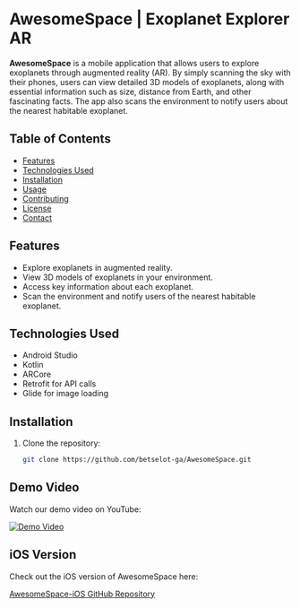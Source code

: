 # AwesomeSpace | Exoplanet Explorer AR

**AwesomeSpace** is a mobile application that allows users to explore exoplanets through augmented reality (AR). By simply scanning the sky with their phones, users can view detailed 3D models of exoplanets, along with essential information such as size, distance from Earth, and other fascinating facts. The app also scans the environment to notify users about the nearest habitable exoplanet.

## Table of Contents
- [Features](#features)
- [Technologies Used](#technologies-used)
- [Installation](#installation)
- [Usage](#usage)
- [Contributing](#contributing)
- [License](#license)
- [Contact](#betselotsemaw@gmail.com)

## Features
- Explore exoplanets in augmented reality.
- View 3D models of exoplanets in your environment.
- Access key information about each exoplanet.
- Scan the environment and notify users of the nearest habitable exoplanet.

## Technologies Used
- Android Studio
- Kotlin
- ARCore
- Retrofit for API calls
- Glide for image loading

## Installation
1. Clone the repository:
   ```bash
   git clone https://github.com/betselot-ga/AwesomeSpace.git
## Demo Video

Watch our demo video on YouTube:

[![Demo Video](https://img.youtube.com/vi/uuYwhkNSq8M/0.jpg)](https://www.youtube.com/shorts/uuYwhkNSq8M?feature=share)
## iOS Version

Check out the iOS version of AwesomeSpace here:

[AwesomeSpace-iOS GitHub Repository](https://github.com/yohannescodes/AwesomeSpace-iOS)

